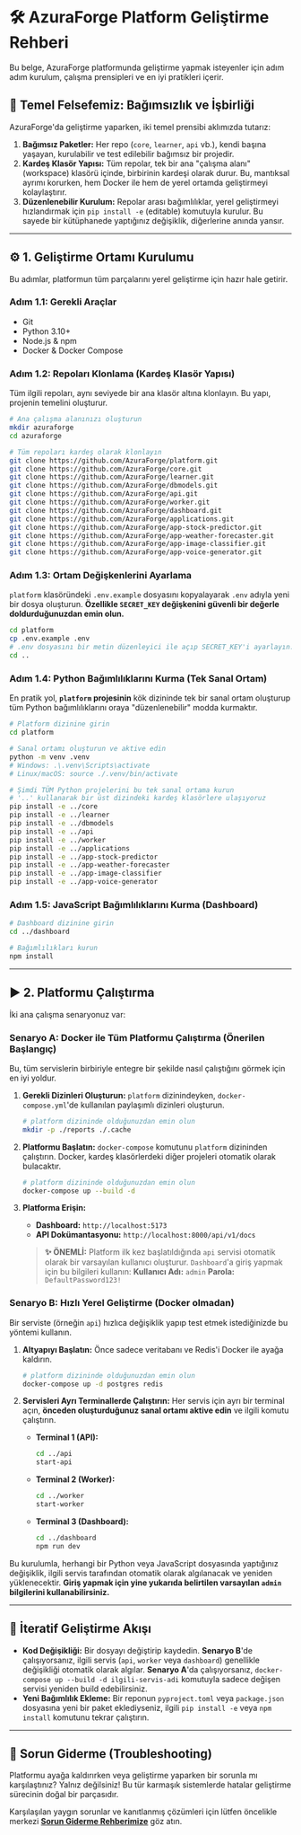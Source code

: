 # 🛠️ AzuraForge Platform Geliştirme Rehberi

Bu belge, AzuraForge platformunda geliştirme yapmak isteyenler için adım adım kurulum, çalışma prensipleri ve en iyi pratikleri içerir.

## 🎯 Temel Felsefemiz: Bağımsızlık ve İşbirliği

AzuraForge'da geliştirme yaparken, iki temel prensibi aklımızda tutarız:

1.  **Bağımsız Paketler:** Her repo (`core`, `learner`, `api` vb.), kendi başına yaşayan, kurulabilir ve test edilebilir bağımsız bir projedir.
2.  **Kardeş Klasör Yapısı:** Tüm repolar, tek bir ana "çalışma alanı" (workspace) klasörü içinde, birbirinin kardeşi olarak durur. Bu, mantıksal ayrımı korurken, hem Docker ile hem de yerel ortamda geliştirmeyi kolaylaştırır.
3.  **Düzenlenebilir Kurulum:** Repolar arası bağımlılıklar, yerel geliştirmeyi hızlandırmak için `pip install -e` (editable) komutuyla kurulur. Bu sayede bir kütüphanede yaptığınız değişiklik, diğerlerine anında yansır.

---

## ⚙️ 1. Geliştirme Ortamı Kurulumu

Bu adımlar, platformun tüm parçalarını yerel geliştirme için hazır hale getirir.

### Adım 1.1: Gerekli Araçlar

*   Git
*   Python 3.10+
*   Node.js & npm
*   Docker & Docker Compose

### Adım 1.2: Repoları Klonlama (Kardeş Klasör Yapısı)

Tüm ilgili repoları, aynı seviyede bir ana klasör altına klonlayın. Bu yapı, projenin temelini oluşturur.

```bash
# Ana çalışma alanınızı oluşturun
mkdir azuraforge
cd azuraforge

# Tüm repoları kardeş olarak klonlayın
git clone https://github.com/AzuraForge/platform.git
git clone https://github.com/AzuraForge/core.git
git clone https://github.com/AzuraForge/learner.git
git clone https://github.com/AzuraForge/dbmodels.git
git clone https://github.com/AzuraForge/api.git
git clone https://github.com/AzuraForge/worker.git
git clone https://github.com/AzuraForge/dashboard.git
git clone https://github.com/AzuraForge/applications.git
git clone https://github.com/AzuraForge/app-stock-predictor.git
git clone https://github.com/AzuraForge/app-weather-forecaster.git
git clone https://github.com/AzuraForge/app-image-classifier.git
git clone https://github.com/AzuraForge/app-voice-generator.git
```

### Adım 1.3: Ortam Değişkenlerini Ayarlama

`platform` klasöründeki `.env.example` dosyasını kopyalayarak `.env` adıyla yeni bir dosya oluşturun. **Özellikle `SECRET_KEY` değişkenini güvenli bir değerle doldurduğunuzdan emin olun.**

```bash
cd platform
cp .env.example .env
# .env dosyasını bir metin düzenleyici ile açıp SECRET_KEY'i ayarlayın.
cd ..
```

### Adım 1.4: Python Bağımlılıklarını Kurma (Tek Sanal Ortam)

En pratik yol, **`platform` projesinin** kök dizininde tek bir sanal ortam oluşturup tüm Python bağımlılıklarını oraya "düzenlenebilir" modda kurmaktır.

```bash
# Platform dizinine girin
cd platform

# Sanal ortamı oluşturun ve aktive edin
python -m venv .venv
# Windows: .\.venv\Scripts\activate
# Linux/macOS: source ./.venv/bin/activate

# Şimdi TÜM Python projelerini bu tek sanal ortama kurun
# '..' kullanarak bir üst dizindeki kardeş klasörlere ulaşıyoruz
pip install -e ../core
pip install -e ../learner
pip install -e ../dbmodels
pip install -e ../api
pip install -e ../worker
pip install -e ../applications
pip install -e ../app-stock-predictor
pip install -e ../app-weather-forecaster
pip install -e ../app-image-classifier
pip install -e ../app-voice-generator
```

### Adım 1.5: JavaScript Bağımlılıklarını Kurma (Dashboard)

```bash
# Dashboard dizinine girin
cd ../dashboard

# Bağımlılıkları kurun
npm install
```

---

## ▶️ 2. Platformu Çalıştırma

İki ana çalışma senaryonuz var:

### Senaryo A: Docker ile Tüm Platformu Çalıştırma (Önerilen Başlangıç)

Bu, tüm servislerin birbiriyle entegre bir şekilde nasıl çalıştığını görmek için en iyi yoldur.

1.  **Gerekli Dizinleri Oluşturun:**
    `platform` dizinindeyken, `docker-compose.yml`'de kullanılan paylaşımlı dizinleri oluşturun.
    ```bash
    # platform dizininde olduğunuzdan emin olun
    mkdir -p ./reports ./.cache
    ```
2.  **Platformu Başlatın:**
    `docker-compose` komutunu `platform` dizininden çalıştırın. Docker, kardeş klasörlerdeki diğer projeleri otomatik olarak bulacaktır.
    ```bash
    # platform dizininde olduğunuzdan emin olun
    docker-compose up --build -d
    ```
3.  **Platforma Erişin:**
    *   **Dashboard:** `http://localhost:5173`
    *   **API Dokümantasyonu:** `http://localhost:8000/api/v1/docs`

    > **✨ ÖNEMLİ:** Platform ilk kez başlatıldığında `api` servisi otomatik olarak bir varsayılan kullanıcı oluşturur. `Dashboard`'a giriş yapmak için bu bilgileri kullanın:
    > **Kullanıcı Adı:** `admin`
    > **Parola:** `DefaultPassword123!`

### Senaryo B: Hızlı Yerel Geliştirme (Docker olmadan)

Bir serviste (örneğin `api`) hızlıca değişiklik yapıp test etmek istediğinizde bu yöntemi kullanın.

1.  **Altyapıyı Başlatın:**
    Önce sadece veritabanı ve Redis'i Docker ile ayağa kaldırın.
    ```bash
    # platform dizininde olduğunuzdan emin olun
    docker-compose up -d postgres redis
    ```
2.  **Servisleri Ayrı Terminallerde Çalıştırın:**
    Her servis için ayrı bir terminal açın, **önceden oluşturduğunuz sanal ortamı aktive edin** ve ilgili komutu çalıştırın.

    *   **Terminal 1 (API):**
        ```bash
        cd ../api
        start-api
        ```
    *   **Terminal 2 (Worker):**
        ```bash
        cd ../worker
        start-worker
        ```
    *   **Terminal 3 (Dashboard):**
        ```bash
        cd ../dashboard
        npm run dev
        ```

Bu kurulumla, herhangi bir Python veya JavaScript dosyasında yaptığınız değişiklik, ilgili servis tarafından otomatik olarak algılanacak ve yeniden yüklenecektir. **Giriş yapmak için yine yukarıda belirtilen varsayılan `admin` bilgilerini kullanabilirsiniz.**

---

## 🔄 İteratif Geliştirme Akışı

*   **Kod Değişikliği:** Bir dosyayı değiştirip kaydedin. **Senaryo B**'de çalışıyorsanız, ilgili servis (`api`, `worker` veya `dashboard`) genellikle değişikliği otomatik olarak algılar. **Senaryo A**'da çalışıyorsanız, `docker-compose up --build -d ilgili-servis-adi` komutuyla sadece değişen servisi yeniden build edebilirsiniz.
*   **Yeni Bağımlılık Ekleme:** Bir reponun `pyproject.toml` veya `package.json` dosyasına yeni bir paket eklediyseniz, ilgili `pip install -e` veya `npm install` komutunu tekrar çalıştırın.

---

## 🐞 Sorun Giderme (Troubleshooting)

Platformu ayağa kaldırırken veya geliştirme yaparken bir sorunla mı karşılaştınız? Yalnız değilsiniz! Bu tür karmaşık sistemlerde hatalar geliştirme sürecinin doğal bir parçasıdır.

Karşılaşılan yaygın sorunlar ve kanıtlanmış çözümleri için lütfen öncelikle merkezi **[Sorun Giderme Rehberimize](./TROUBLESHOOTING_GUIDE.md)** göz atın.